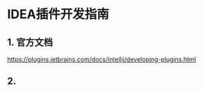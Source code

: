 # IDEA插件开发指南

## 1. 官方文档

https://plugins.jetbrains.com/docs/intellij/developing-plugins.html



## 2. 

